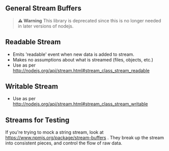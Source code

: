 General Stream Buffers
----------------------

> **⚠ Warning**
> This library is deprecated since this is no longer needed in later versions of nodejs.

## Readable Stream

* Emits 'readable' event when new data is added to stream.
* Makes no assumptions about what is streamed (files, objects, etc.)
* Use as per http://nodejs.org/api/stream.html#stream_class_stream_readable

## Writable Stream

* Use as per http://nodejs.org/api/stream.html#stream_class_stream_writable

## Streams for Testing

If you're trying to mock a string stream, look at https://www.npmjs.org/package/stream-buffers .  They break up the
stream into consistent pieces, and control the flow of raw data.